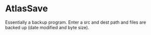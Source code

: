 # AtlasSave
Essentially a backup program.  Enter a src and dest path and files are backed up (date modified and byte size).

